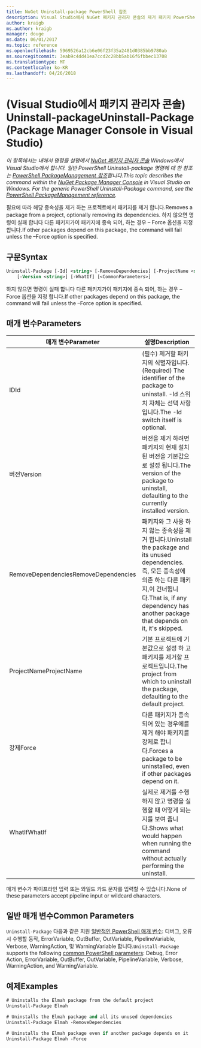 ```yaml
---
title: NuGet Uninstall-package PowerShell 참조
description: Visual Studio에서 NuGet 패키지 관리자 콘솔의 제거 패키지 PowerShell 명령에 대 한 참조입니다.
author: kraigb
ms.author: kraigb
manager: douge
ms.date: 06/01/2017
ms.topic: reference
ms.openlocfilehash: 5969526a12cb6e06f23f35a2481d0385bb9780ab
ms.sourcegitcommit: 3eab9c4dd41ea7ccd2c28bb5ab16f6fbbec13708
ms.translationtype: MT
ms.contentlocale: ko-KR
ms.lasthandoff: 04/26/2018
---
```

# <a name="uninstall-package-package-manager-console-in-visual-studio"></a><span data-ttu-id="66318-103">(Visual Studio에서 패키지 관리자 콘솔) Uninstall-package</span><span class="sxs-lookup"><span data-stu-id="66318-103">Uninstall-Package (Package Manager Console in Visual Studio)</span></span>

<span data-ttu-id="66318-104">*이 항목에서는 내에서 명령을 설명에서 [NuGet 패키지 관리자 콘솔](package-manager-console.md) Windows에서 Visual Studio에서 합니다. 일반 PowerShell Uninstall-package 명령에 대 한 참조는 [PowerShell PackageManagement 참조](/powershell/module/packagemanagement/?view=powershell-6)합니다.*</span><span class="sxs-lookup"><span data-stu-id="66318-104">*This topic describes the command within the [NuGet Package Manager Console](package-manager-console.md) in Visual Studio on Windows. For the generic PowerShell Uninstall-Package command, see the [PowerShell PackageManagement reference](/powershell/module/packagemanagement/?view=powershell-6).*</span></span>

<span data-ttu-id="66318-105">필요에 따라 해당 종속성을 제거 하는 프로젝트에서 패키지를 제거 합니다.</span><span class="sxs-lookup"><span data-stu-id="66318-105">Removes a package from a project, optionally removing its dependencies.</span></span> <span data-ttu-id="66318-106">하지 않으면 명령이 실패 합니다 다른 패키지가이 패키지에 종속 되어, 하는 경우 – Force 옵션을 지정 합니다.</span><span class="sxs-lookup"><span data-stu-id="66318-106">If other packages depend on this package, the command will fail unless the –Force option is specified.</span></span>

## <a name="syntax"></a><span data-ttu-id="66318-107">구문</span><span class="sxs-lookup"><span data-stu-id="66318-107">Syntax</span></span>

```ps
Uninstall-Package [-Id] <string> [-RemoveDependencies] [-ProjectName <string>] [-Force]
    [-Version <string>] [-WhatIf] [<CommonParameters>]
```

<span data-ttu-id="66318-108">하지 않으면 명령이 실패 합니다 다른 패키지가이 패키지에 종속 되어, 하는 경우 – Force 옵션을 지정 합니다.</span><span class="sxs-lookup"><span data-stu-id="66318-108">If other packages depend on this package, the command will fail unless the –Force option is specified.</span></span>

## <a name="parameters"></a><span data-ttu-id="66318-109">매개 변수</span><span class="sxs-lookup"><span data-stu-id="66318-109">Parameters</span></span>

| <span data-ttu-id="66318-110">매개 변수</span><span class="sxs-lookup"><span data-stu-id="66318-110">Parameter</span></span> | <span data-ttu-id="66318-111">설명</span><span class="sxs-lookup"><span data-stu-id="66318-111">Description</span></span> |
| --- | --- |
| <span data-ttu-id="66318-112">ID</span><span class="sxs-lookup"><span data-stu-id="66318-112">Id</span></span> | <span data-ttu-id="66318-113">(필수) 제거할 패키지의 식별자입니다.</span><span class="sxs-lookup"><span data-stu-id="66318-113">(Required) The identifier of the package to uninstall.</span></span> <span data-ttu-id="66318-114">-Id 스위치 자체는 선택 사항입니다.</span><span class="sxs-lookup"><span data-stu-id="66318-114">The -Id switch itself is optional.</span></span> |
| <span data-ttu-id="66318-115">버전</span><span class="sxs-lookup"><span data-stu-id="66318-115">Version</span></span> | <span data-ttu-id="66318-116">버전을 제거 하려면 패키지의 현재 설치 된 버전을 기본값으로 설정 됩니다.</span><span class="sxs-lookup"><span data-stu-id="66318-116">The version of the package to uninstall, defaulting to the currently installed version.</span></span> |
| <span data-ttu-id="66318-117">RemoveDependencies</span><span class="sxs-lookup"><span data-stu-id="66318-117">RemoveDependencies</span></span> | <span data-ttu-id="66318-118">패키지와 그 사용 하지 않는 종속성을 제거 합니다.</span><span class="sxs-lookup"><span data-stu-id="66318-118">Uninstall the package and its unused dependencies.</span></span> <span data-ttu-id="66318-119">즉, 모든 종속성에 의존 하는 다른 패키지,이 건너뜁니다.</span><span class="sxs-lookup"><span data-stu-id="66318-119">That is, if any dependency has another package that depends on it, it's skipped.</span></span> |
| <span data-ttu-id="66318-120">ProjectName</span><span class="sxs-lookup"><span data-stu-id="66318-120">ProjectName</span></span> | <span data-ttu-id="66318-121">기본 프로젝트에 기본값으로 설정 하 고 패키지를 제거할 프로젝트입니다.</span><span class="sxs-lookup"><span data-stu-id="66318-121">The project from which to uninstall the package, defaulting to the default project.</span></span> |
| <span data-ttu-id="66318-122">강제</span><span class="sxs-lookup"><span data-stu-id="66318-122">Force</span></span> | <span data-ttu-id="66318-123">다른 패키지가 종속 되어 있는 경우에를 제거 해야 패키지를 강제로 합니다.</span><span class="sxs-lookup"><span data-stu-id="66318-123">Forces a package to be uninstalled, even if other packages depend on it.</span></span> |
| <span data-ttu-id="66318-124">WhatIf</span><span class="sxs-lookup"><span data-stu-id="66318-124">WhatIf</span></span> | <span data-ttu-id="66318-125">실제로 제거를 수행 하지 않고 명령을 실행할 때 어떻게 되는지를 보여 줍니다.</span><span class="sxs-lookup"><span data-stu-id="66318-125">Shows what would happen when running the command without actually performing the uninstall.</span></span> |

<span data-ttu-id="66318-126">매개 변수가 파이프라인 입력 또는 와일드 카드 문자를 입력할 수 있습니다.</span><span class="sxs-lookup"><span data-stu-id="66318-126">None of these parameters accept pipeline input or wildcard characters.</span></span>

## <a name="common-parameters"></a><span data-ttu-id="66318-127">일반 매개 변수</span><span class="sxs-lookup"><span data-stu-id="66318-127">Common Parameters</span></span>

<span data-ttu-id="66318-128">`Uninstall-Package` 다음과 같은 지원 [일반적인 PowerShell 매개 변수](http://go.microsoft.com/fwlink/?LinkID=113216): 디버그, 오류 시 수행할 동작, ErrorVariable, OutBuffer, OutVariable, PipelineVariable, Verbose, WarningAction, 및 WarningVariable 합니다.</span><span class="sxs-lookup"><span data-stu-id="66318-128">`Uninstall-Package` supports the following [common PowerShell parameters](http://go.microsoft.com/fwlink/?LinkID=113216): Debug, Error Action, ErrorVariable, OutBuffer, OutVariable, PipelineVariable, Verbose, WarningAction, and WarningVariable.</span></span>

## <a name="examples"></a><span data-ttu-id="66318-129">예제</span><span class="sxs-lookup"><span data-stu-id="66318-129">Examples</span></span>

```ps
# Uninstalls the Elmah package from the default project
Uninstall-Package Elmah

# Uninstalls the Elmah package and all its unused dependencies
Uninstall-Package Elmah -RemoveDependencies 

# Uninstalls the Elmah package even if another package depends on it
Uninstall-Package Elmah -Force
```
